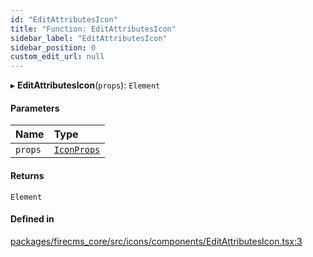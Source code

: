 ```yaml
---
id: "EditAttributesIcon"
title: "Function: EditAttributesIcon"
sidebar_label: "EditAttributesIcon"
sidebar_position: 0
custom_edit_url: null
---
```


▸ **EditAttributesIcon**(`props`): `Element`

#### Parameters

| Name | Type |
| :------ | :------ |
| `props` | [`IconProps`](../types/IconProps.md) |

#### Returns

`Element`

#### Defined in

[packages/firecms_core/src/icons/components/EditAttributesIcon.tsx:3](https://github.com/FireCMSco/firecms/blob/d45f3739/packages/firecms_core/src/icons/components/EditAttributesIcon.tsx#L3)
